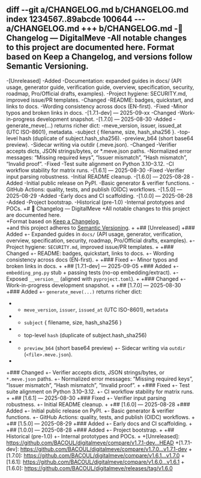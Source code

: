 diff --git a/CHANGELOG.md b/CHANGELOG.md
index 1234567..89abcde 100644
--- a/CHANGELOG.md
+++ b/CHANGELOG.md
-📜 Changelog — DigitalMeve
-All notable changes to this project are documented here. Format based on Keep a Changelog, and versions follow Semantic Versioning.
-
-[Unreleased]
-Added
-Documentation: expanded guides in docs/ (API usage, generator guide, verification guide, overview, specification, security, roadmap, Pro/Official drafts, examples).
-Project hygiene: SECURITY.md, improved issue/PR templates.
-Changed
-README: badges, quickstart, and links to docs.
-Wording consistency across docs (EN-first).
-Fixed
-Minor typos and broken links in docs.
-[1.7.1-dev] — 2025-09-xx
-Changed
-Work-in-progress development snapshot.
-[1.7.0] — 2025-08-30
-Added
-generate_meve(...) returns richer dict:
-meve_version, issuer, issued_at (UTC ISO-8601), metadata.
-subject { filename, size, hash_sha256 }.
-top-level hash (duplicate of subject.hash_sha256).
-preview_b64 (short base64 preview).
-Sidecar writing via outdir (<file>.meve.json).
-Changed
-Verifier accepts dicts, JSON strings/bytes, or *.meve.json paths.
-Normalized error messages: “Missing required keys”, “Issuer mismatch”, “Hash mismatch”, “Invalid proof”.
-Fixed
-Test suite alignment on Python 3.10–3.12.
-CI workflow stability for matrix runs.
-[1.6.1] — 2025-08-30
-Fixed
-Verifier input parsing robustness.
-Initial README cleanup.
-[1.6.0] — 2025-08-28
-Added
-Initial public release on PyPI.
-Basic generator & verifier functions.
-GitHub Actions: quality, tests, and publish (OIDC) workflows.
-[1.5.0] — 2025-08-29
-Added
-Early docs and CI scaffolding.
-[1.0.0] — 2025-08-28
-Added
-Project bootstrap.
-Historical (pre-1.0)
-Internal prototypes and POCs.
+# 📜 Changelog — DigitalMeve
+All notable changes to this project are documented here.  
+Format based on [Keep a Changelog](https://keepachangelog.com/en/1.1.0/),  
+and this project adheres to [Semantic Versioning](https://semver.org/).
+
+## [Unreleased]
+### Added
+- Expanded guides in `docs/` (API usage, generator, verification, overview, specification, security, roadmap, Pro/Official drafts, examples).
+- Project hygiene: `SECURITY.md`, improved issue/PR templates.
+
+### Changed
+- README: badges, quickstart, links to docs.
+- Wording consistency across docs (EN-first).
+
+### Fixed
+- Minor typos and broken links in docs.
+
+## [1.7.1-dev] — 2025-09-05
+### Added
+- `embedding_png.py` stub + passing tests (no-op embedding/extract).
+- Exposed `__version__` (aligned with `pyproject.toml`).
+
+### Changed
+- Work-in-progress development snapshot.
+
+## [1.7.0] — 2025-08-30
+### Added
+- `generate_meve(...)` returns richer dict:
+  - `meve_version`, `issuer`, `issued_at` (UTC ISO-8601), `metadata`
+  - `subject` { filename, size, hash_sha256 }
+  - top-level `hash` (duplicate of subject.hash_sha256)
+  - `preview_b64` (short base64 preview)
+- Sidecar writing via `outdir` (`<file>.meve.json`).
+
+### Changed
+- Verifier accepts dicts, JSON strings/bytes, or `*.meve.json` paths.
+- Normalized error messages: “Missing required keys”, “Issuer mismatch”, “Hash mismatch”, “Invalid proof”.
+
+### Fixed
+- Test suite alignment on Python 3.10–3.12.
+- CI workflow stability for matrix runs.
+
+## [1.6.1] — 2025-08-30
+### Fixed
+- Verifier input parsing robustness.
+- Initial README cleanup.
+
+## [1.6.0] — 2025-08-28
+### Added
+- Initial public release on PyPI.
+- Basic generator & verifier functions.
+- GitHub Actions: quality, tests, and publish (OIDC) workflows.
+
+## [1.5.0] — 2025-08-29
+### Added
+- Early docs and CI scaffolding.
+
+## [1.0.0] — 2025-08-28
+### Added
+- Project bootstrap.
+
+## Historical (pre-1.0)
+- Internal prototypes and POCs.
+
+[Unreleased]: https://github.com/BACOUL/digitalmeve/compare/v1.7.1-dev...HEAD
+[1.7.1-dev]: https://github.com/BACOUL/digitalmeve/compare/v1.7.0...v1.7.1-dev
+[1.7.0]: https://github.com/BACOUL/digitalmeve/compare/v1.6.1...v1.7.0
+[1.6.1]: https://github.com/BACOUL/digitalmeve/compare/v1.6.0...v1.6.1
+[1.6.0]: https://github.com/BACOUL/digitalmeve/releases/tag/v1.6.0
